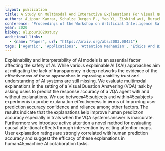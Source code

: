 ```yaml
---
layout: publication
title: A Study On Multimodal And Interactive Explanations For Visual Question Answering
authors: Alipour Kamran, Schulze Jurgen P., Yao Yi, Ziskind Avi, Burachas Giedrius
conference: "Proceedings of the Workshop on Artificial Intelligence Safety"
year: 2020
bibkey: alipour2020study
additional_links:
  - {name: "Paper", url: "https://arxiv.org/abs/2003.00431"}
tags: ['Agentic', 'Applications', 'Attention Mechanism', 'Ethics And Bias', 'Interpretability And Explainability', 'Model Architecture', 'Multimodal Models', 'Responsible AI']
---
```

Explainability and interpretability of AI models is an essential factor affecting the safety of AI. While various explainable AI (XAI) approaches aim at mitigating the lack of transparency in deep networks the evidence of the effectiveness of these approaches in improving usability trust and understanding of AI systems are still missing. We evaluate multimodal explanations in the setting of a Visual Question Answering (VQA) task by asking users to predict the response accuracy of a VQA agent with and without explanations. We use between45;subjects and within45;subjects experiments to probe explanation effectiveness in terms of improving user prediction accuracy confidence and reliance among other factors. The results indicate that the explanations help improve human prediction accuracy especially in trials when the VQA systems answer is inaccurate. Furthermore we introduce active attention a novel method for evaluating causal attentional effects through intervention by editing attention maps. User explanation ratings are strongly correlated with human prediction accuracy and suggest the efficacy of these explanations in human45;machine AI collaboration tasks.
